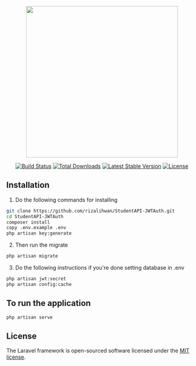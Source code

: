 <p align="center"><a href="https://laravel.com" target="_blank"><img src="https://raw.githubusercontent.com/laravel/art/master/logo-lockup/5%20SVG/2%20CMYK/1%20Full%20Color/laravel-logolockup-cmyk-red.svg" width="400"></a></p>

<p align="center">
<a href="https://travis-ci.org/laravel/framework"><img src="https://travis-ci.org/laravel/framework.svg" alt="Build Status"></a>
<a href="https://packagist.org/packages/laravel/framework"><img src="https://poser.pugx.org/laravel/framework/d/total.svg" alt="Total Downloads"></a>
<a href="https://packagist.org/packages/laravel/framework"><img src="https://poser.pugx.org/laravel/framework/v/stable.svg" alt="Latest Stable Version"></a>
<a href="https://packagist.org/packages/laravel/framework"><img src="https://poser.pugx.org/laravel/framework/license.svg" alt="License"></a>
</p>

## Installation

1. Do the following commands for installing
```bash
git clone https://github.com/rizalihwan/StudentAPI-JWTAuth.git
cd StudentAPI-JWTAuth
composer install
copy .env.example .env
php artisan key:generate
```
2. Then run the migrate
```bash
php artisan migrate
```

3. Do the following instructions if you're done setting database in .env
```bash
php artisan jwt:secret
php artisan config:cache
```

## To run the application
```bash
php artisan serve
```

## License

The Laravel framework is open-sourced software licensed under the [MIT license](https://opensource.org/licenses/MIT).
